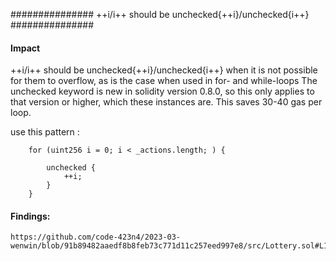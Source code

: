 ###############  ++i/i++ should be unchecked{++i}/unchecked{i++} ###############  

#### Impact
++i/i++ should be unchecked{++i}/unchecked{i++} when it is not possible for them to overflow, as is the case when used in for- and while-loops
The unchecked keyword is new in solidity version 0.8.0, so this only applies to that version or higher, which these instances are. This saves 30-40 gas per loop.

use this pattern :

        for (uint256 i = 0; i < _actions.length; ) {

            unchecked {
                ++i;
            }
        }

#### Findings:
```
https://github.com/code-423n4/2023-03-wenwin/blob/91b89482aaedf8b8feb73c771d11c257eed997e8/src/Lottery.sol#L125
```